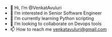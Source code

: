 - 👋 Hi, I’m @VenkatAvuluri
- 👀 I’m interested in Senior Software Engineer
- 🌱 I’m currently learning Python scripting
- 💞️ I’m looking to collaborate on Devops tools
- 📫 How to reach me venkatavuluri@gmail.com

<!---
VenkatAvuluri/VenkatAvuluri is a ✨ special ✨ repository because its `README.md` (this file) appears on your GitHub profile.
You can click the Preview link to take a look at your changes.
--->
